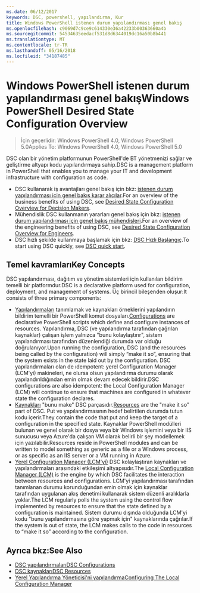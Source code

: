 ```yaml
---
ms.date: 06/12/2017
keywords: DSC, powershell, yapılandırma, Kur
title: Windows PowerShell istenen durum yapılandırması genel bakış
ms.openlocfilehash: c9069d7c9ce9c614330e36a42233b00363660a4b
ms.sourcegitcommit: 54534635eedacf531d8d6344019dc16a50b8b441
ms.translationtype: MT
ms.contentlocale: tr-TR
ms.lasthandoff: 05/16/2018
ms.locfileid: "34187485"
---
```

# <a name="windows-powershell-desired-state-configuration-overview"></a><span data-ttu-id="d91e8-103">Windows PowerShell istenen durum yapılandırması genel bakış</span><span class="sxs-lookup"><span data-stu-id="d91e8-103">Windows PowerShell Desired State Configuration Overview</span></span>

> <span data-ttu-id="d91e8-104">İçin geçerlidir: Windows PowerShell 4.0, Windows PowerShell 5.0</span><span class="sxs-lookup"><span data-stu-id="d91e8-104">Applies To: Windows PowerShell 4.0, Windows PowerShell 5.0</span></span>

<span data-ttu-id="d91e8-105">DSC olan bir yönetim platformunun PowerShell'de BT yönetmenizi sağlar ve geliştirme altyapı kodu yapılandırmaya sahip.</span><span class="sxs-lookup"><span data-stu-id="d91e8-105">DSC is a management platform in PowerShell that enables you to manage your IT and development infrastructure with configuration as code.</span></span>

- <span data-ttu-id="d91e8-106">DSC kullanarak iş avantajları genel bakış için bkz: [istenen durum yapılandırması için genel bakış karar alıcılar](decisionMaker.md).</span><span class="sxs-lookup"><span data-stu-id="d91e8-106">For an overview of the business benefits of using DSC, see [Desired State Configuration Overview for Decision Makers](decisionMaker.md).</span></span>
- <span data-ttu-id="d91e8-107">Mühendislik DSC kullanmanın yararları genel bakış için bkz: [istenen durum yapılandırması için genel bakış mühendisleri](DscForEngineers.md).</span><span class="sxs-lookup"><span data-stu-id="d91e8-107">For an overview of the engineering benefits of using DSC, see [Desired State Configuration Overview for Engineers](DscForEngineers.md).</span></span>
- <span data-ttu-id="d91e8-108">DSC hızlı şekilde kullanmaya başlamak için bkz: [DSC Hızlı Başlangıç](quickStart.md).</span><span class="sxs-lookup"><span data-stu-id="d91e8-108">To start using DSC quickly, see [DSC quick start](quickStart.md).</span></span>

## <a name="key-concepts"></a><span data-ttu-id="d91e8-109">Temel kavramları</span><span class="sxs-lookup"><span data-stu-id="d91e8-109">Key Concepts</span></span>

<span data-ttu-id="d91e8-110">DSC yapılandırması, dağıtım ve yönetim sistemleri için kullanılan bildirim temelli bir platformdur.</span><span class="sxs-lookup"><span data-stu-id="d91e8-110">DSC is a declarative platform used for configuration, deployment, and management of systems.</span></span> <span data-ttu-id="d91e8-111">Üç birincil bileşenden oluşur:</span><span class="sxs-lookup"><span data-stu-id="d91e8-111">It consists of three primary components:</span></span>

- <span data-ttu-id="d91e8-112">[Yapılandırmaları](configurations.md) tanımlamak ve kaynakları örneklerini yapılandırın bildirim temelli bir PowerShell komut dosyaları.</span><span class="sxs-lookup"><span data-stu-id="d91e8-112">[Configurations](configurations.md) are declarative PowerShell scripts which define and configure instances of resources.</span></span>
    <span data-ttu-id="d91e8-113">Yapılandırma, DSC (ve yapılandırma tarafından çağrılan kaynaklar) çalışan işlem yalnızca "bunu kolaylaştırır", sistem yapılandırması tarafından düzenlendiği durumda var olduğu doğrulanıyor.</span><span class="sxs-lookup"><span data-stu-id="d91e8-113">Upon running the configuration, DSC (and the resources being called by the configuration) will simply “make it so”, ensuring that the system exists in the state laid out by the configuration.</span></span>
    <span data-ttu-id="d91e8-114">DSC yapılandırmaları olan de ıdempotent: yerel Configuration Manager (LCM'yi) makineleri, ne olursa olsun yapılandırma durumu olarak yapılandırıldığından emin olmak devam edecek bildirir.</span><span class="sxs-lookup"><span data-stu-id="d91e8-114">DSC configurations are also idempotent: the Local Configuration Manager (LCM) will continue to ensure that machines are configured in whatever state the configuration declares.</span></span>
- <span data-ttu-id="d91e8-115">[Kaynakları](resources.md) "bunu make" DSC parçasıdır.</span><span class="sxs-lookup"><span data-stu-id="d91e8-115">[Resources](resources.md) are the "make it so" part of DSC.</span></span> <span data-ttu-id="d91e8-116">Put ve yapılandırmasının hedef belirtilen durumda tutun kodu içerir.</span><span class="sxs-lookup"><span data-stu-id="d91e8-116">They contain the code that put and keep the target of a configuration in the specified state.</span></span>
    <span data-ttu-id="d91e8-117">Kaynaklar PowerShell modülleri bulunan ve genel olarak bir dosya veya bir Windows işlemini veya bir IIS sunucusu veya Azure'da çalışan VM olarak belirli bir şey modellemek için yazılabilir.</span><span class="sxs-lookup"><span data-stu-id="d91e8-117">Resources reside in PowerShell modules and can be written to model something as generic as a file or a Windows process, or as specific as an IIS server or a VM running in Azure.</span></span>
- <span data-ttu-id="d91e8-118">[Yerel Configuration Manager (LCM'yi)](metaConfig.md) DSC kolaylaştıran kaynakları ve yapılandırmaları arasındaki etkileşimi altyapısıdır.</span><span class="sxs-lookup"><span data-stu-id="d91e8-118">The [Local Configuration Manager (LCM)](metaConfig.md) is the engine by which DSC facilitates the interaction between resources and configurations.</span></span>
    <span data-ttu-id="d91e8-119">LCM'yi yapılandırması tarafından tanımlanan durumu korunduğundan emin olmak için kaynaklar tarafından uygulanan akış denetimi kullanarak sistem düzenli aralıklarla yoklar.</span><span class="sxs-lookup"><span data-stu-id="d91e8-119">The LCM regularly polls the system using the control flow implemented by resources to ensure that the state defined by a configuration is maintained.</span></span>
    <span data-ttu-id="d91e8-120">Sistem durumu dışında olduğunda LCM'yi kodu "bunu yapılandırmasına göre yapmak için" kaynaklarında çağrılar.</span><span class="sxs-lookup"><span data-stu-id="d91e8-120">If the system is out of state, the LCM makes calls to the code in resources to “make it so” according to the configuration.</span></span>

## <a name="see-also"></a><span data-ttu-id="d91e8-121">Ayrıca bkz:</span><span class="sxs-lookup"><span data-stu-id="d91e8-121">See Also</span></span>

- [<span data-ttu-id="d91e8-122">DSC yapılandırmaları</span><span class="sxs-lookup"><span data-stu-id="d91e8-122">DSC Configurations</span></span>](configurations.md)
- [<span data-ttu-id="d91e8-123">DSC kaynakları</span><span class="sxs-lookup"><span data-stu-id="d91e8-123">DSC Resources</span></span>](resources.md)
- [<span data-ttu-id="d91e8-124">Yerel Yapılandırma Yöneticisi'ni yapılandırma</span><span class="sxs-lookup"><span data-stu-id="d91e8-124">Configuring The Local Configuration Manager</span></span>](metaConfig.md)